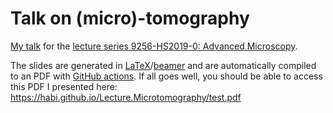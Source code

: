 # Talk on (micro)-tomography

[My talk](https://ilias.unibe.ch/goto_ilias3_unibe_sess_1555744.html) for the [lecture series 9256-HS2019-0: Advanced Microscopy](https://ilias.unibe.ch/ilias.php?cal_agenda_per=4&backpd=1&ref_id=1478602&cmdClass=ilcalendarpresentationgui&cmdNode=y2:n0:72&baseClass=ilrepositorygui).

The slides are generated in [LaTeX](https://www.latex-project.org/)/[beamer](https://bitbucket.org/rivanvx/beamer/wiki/Home) and are automatically compiled to an PDF with [GitHub actions](https://github.com/actions/).
If all goes well, you should be able to access this PDF I presented here: https://habi.github.io/Lecture.Microtomography/test.pdf
